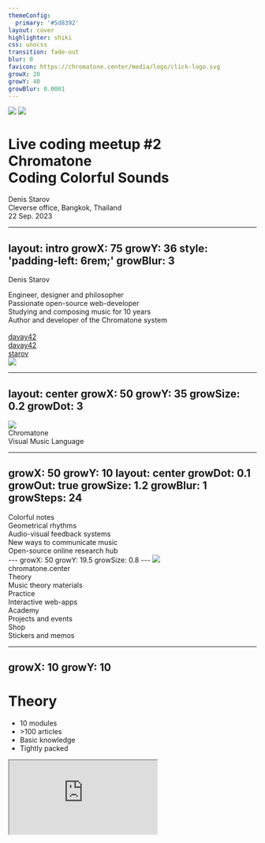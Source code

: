 ```yaml
---
themeConfig:
  primary: '#5d8392'
layout: cover
highlighter: shiki
css: unocss
transition: fade-out
blur: 0
favicon: https://chromatone.center/media/logo/click-logo.svg
growX: 20
growY: 40
growBlur: 0.0001
---
```

<div flex>
<img w-60 src="/aux.svg"/>
<img absolute mt-28 ml-10 w-40 src="/logo.svg" />
<div  mt-20>
<h1 flex="~ col" gap-2>
<div text-xl font-normal>Live coding meetup #2</div>

<div font-bold text-7xl>Chromatone</div>
<div flex="~ gap3" text-5xl mt-2 items-center>Coding Colorful Sounds</div>
</h1>

<div uppercase text-lg tracking-widest>
Denis Starov
</div>
</div>

</div>

<div  abs-br mx-10 my-14 flex="~ col" text-xl text-right>
  <div>Cleverse office, Bangkok, Thailand</div>
  <div text-lg opacity-50>22 Sep. 2023</div>
</div>

---
layout: intro
growX: 75
growY: 36
style: 'padding-left: 6rem;'
growBlur: 3
---

<h10 text-60px font-bold> Denis Starov</h10>

<div leading-10 opacity-90 text-2xl mt-2>
Engineer, designer and philosopher<br>
Passionate open-source web-developer<br>
Studying and composing music for 10 years<br>
Author and developer of the Chromatone system<br>
<br>
</div>

<div my-10 text-2xl w-min flex="~ gap-1" items-center justify-center>

  <ri-github-line op50 ma text-xl ml4/>
  <div><a href="https://github.com/davay42" target="_blank" class="border-none! ">davay42</a></div>
  <ri-twitter-line op50 ma text-xl ml4/>
  <div><a href="https://twitter.com/davay42" target="_blank" class="border-none! ">davay42</a></div>
  <la-telegram op50 ma text-xl ml4/>
  <div><a href="https://t.me/starov" target="_blank" class="border-none! ">starov</a></div>
  
</div>

<img src="https://avatars.githubusercontent.com/u/6184449?v=4" rounded-full w-45 abs-tr mt-30 mr-40/>

<div flex="~ gap2">

</div>

<!--

-->

---
layout: center
growX: 50
growY: 35
growSize: 0.2
growDot: 3
---

<img mx-auto w-60 src="/logo.svg" />

<div text-center font-bold text-60px> Chromatone</div>
<div text-center text-32px>Visual Music Language</div>

<!--
Let's start by talking about Developer Experience. These years we have heard about Developer Experience more and more often. Frameworks have put a lot of effort into improving Developer Experience, to make our work more efficient and productive, and of course, a better experience. Here I'd like to divide the big concept into different parts and see what we have done to really make a difference from a framework's perspective.
-->

---
growX: 50
growY: 10
layout: center
growDot: 0.1
growOut: true
growSize: 1.2
growBlur: 1
growSteps: 24
---
<div flex text-3xl flex-col gap-4 items-center text-center>
<v-clicks>
<div> Colorful notes</div>
<div> Geometrical rhythms</div>
<div> Audio-visual feedback systems</div>
<div> New ways to communicate music </div>
<div> Open-source online research hub</div>
</v-clicks>
</div>
---
growX: 50
growY: 19.5
growSize: 0.8
---

<img mx-auto mt-7 w-20 src="/logo.svg" />
<div text-4xl mt-6 text-center> chromatone.center</div>

<div flex="~" justify-evenly items-center h-60>
<v-clicks>

<div flex="~ col" items-center gap-2>
<div text-4xl font-bold>Theory</div>
<div text-base op80>Music theory materials</div>
</div>

<div flex="~ col" items-center gap-2>
<div text-4xl font-bold>Practice</div>
<div text-base op80>Interactive web-apps</div>
</div>

<div flex="~ col" items-center gap-2>
<div text-4xl font-bold>Academy</div>
<div text-base op80>Projects and events</div>
</div>

<div flex="~ col" items-center gap-2>
<div text-4xl font-bold>Shop</div>
<div text-base op80>Stickers and memos</div>
</div>

</v-clicks>
</div>

---
growX: 10
growY: 10
---

# Theory

<v-clicks>

- 10 modules
- \>100 articles
- Basic knowledge
- Tightly packed

</v-clicks>

<iframe v-click rounded-xl m-8 src="https://chromatone.center/theory/"
  onload="this.style.visibility = 'visible';"
  scale-90 origin-top-right absolute right-0 top-0 bottom-0 w="75%" h="100%"
/>

---
growX: 10
growY: 80
---

# Practice

<v-clicks>

- \>50 apps
- MIDI
- Synthesis
- Analysis
- Visualization

</v-clicks>

<iframe v-click rounded-xl m-4 src="https://chromatone.center/practice/"
  onload="this.style.visibility = 'visible';"
  scale-90 origin-top-right absolute right-0 top-0 bottom-0 w="75%" h="100%"
/>

---
growX: 90
growY: 10
growSteps: 12
growSize: 0.7
growBlur: 0.5
---

# Academy

<v-clicks>

- Projects
- Events
- Partners
- Tutors
- Students

</v-clicks>

<iframe v-click rounded-xl m-4 src="https://academy.chromatone.center/"
  onload="this.style.visibility = 'visible';"
  scale-90 origin-top-right absolute right-0 top-0 bottom-0 w="75%" h="105%"
/>

<!-- ## Where is Chromatone now

Chromatone is an international music education platform for everyone to gain knowledge and new pleasant experience. The knowledge is stored in the articles and apps, but it's compressed and dryed out to be light and compact. But there's so much to dive in! And that's where guidance may be incredibly helpful.

We're building from the ground up, educating ourselves and the ones who want to participate in the early development. While Chromatone is developed for more than 4 years it's still a long way to have it finished. It becomes more of a process of distilling and transfering knowledge and joy.

Chromatone as the music itself is totally international and doesn't rely on any language (except JavaScript 😇). Our goal is to create an international community of teachers, learners and practitioners of our visual music approach. It has already recommended itself in music theory educational video production and the time has come for it expand worldwide. Project by project.

## Where are we going

First step is to establish the convenient way for tutors to meet their students. Then educators will start creating their own content with all the tools available. In any language and for any age and any level of prior musical knowledge.

Second step is for all the educated people to gather together and play some amazing live music. Once you're in, you know it's a whole experience bringing deep joy of being in sync with each other! For that we hold meetups and other events. It's our testing ground for new music collaboration formats.

Third step is to make such musical gatherings a part of the new post-scarcity culture worldwide. Chromatone makes music much easier for visual people to learn and practice, so it enables significantly more musicians in any given place. So there's always someone to jam with! 🤩 And everyone should be able to meet other musicians and improvise together for a couple of hours at least once a month. 👏 -->

---
growX: 68
growY: 50
---

# Shop

<v-clicks>

- Stickers
- Memos
- Printable designs

</v-clicks>

<iframe v-click rounded-xl m-4 src="https://shop.chromatone.center/"
  onload="this.style.visibility = 'visible';"
  scale-90 origin-top-right absolute right-0 top-0 bottom-0 w="75%" h="105%"
/>

---
layout: center
growX: 50
growY: 0
class: [text-center]
---
<div text-4xl mb-4>Now let's see</div>

<v-clicks>

<div text-6xl font-bold> How is it built</div>

</v-clicks>
<!--
So, by having the context of Nuxt, let's take one step forward -
-->

---
growBlur: 0.000001
growSteps: 12
growSize: 2
growX: 50
growY: 50
growOut: true
growDot: 0.1
layout: center
---
# Tech stack

<div grid grid-cols-4 p-4 gap-4>
<v-clicks>

<div p-4 flex items-center justify-center><img w-30 src="/vitepress.svg" /></div>
<div p-4 flex items-center justify-center><img w-30 src="/vue.svg" /> </div>
<div p-4 flex items-center justify-center><img w-30 p-4 src="/vueuse.svg" /> </div>
<div p-4 flex items-center justify-center><img w-30 src="/unocss.svg" /> </div>

<div p-2 flex items-center justify-center><img w-40 src="/webmidijs.svg" /> </div>
<div p-2 flex items-center justify-center><img w-24 src="/tone.png" /> </div>
<div p-2 flex items-center justify-center><img w-36 src="/elementary.svg" /> </div>
<div p-2 flex items-center justify-center><img w-36 src="/directus.svg" /> </div>

</v-clicks>
</div>
<!--

-->

---
layout: center
growX: 50
growY: 0
class: [text-center]
---

<logos-github-icon mb-4 text-8xl/>

<h1 v-click>Open source</h1>

<h2 v-click mb-4> MIT licence</h2>

<a v-click text-2xl  target="_blank" href="https://github.com/chromatone/chromatone.center">
github.com/chromatone/chromatone.center
</a>
<!--
Let's go demo time!
-->

---
layout: center
class: [text-center]
growX: 50
growY: 0
---

<logos-npm mb-4 text-8xl />

<h1 v-click>Import and use</h1>

<h2 v-click mb-4>NPM package available</h2>
<a v-click text-2xl  target="_blank" href="https://www.npmjs.com/package/use-chromatone">
npmjs.com/package/use-chromatone
</a>

---
layout: center
class: text-center
growX: 50
growY: -20
---

<pre bg-dark-300 p-8 rounded-xl text-3xl gap-4 flex font-mono class="select-none!">
<span text-gray:50>pnpm</span>
<span text-green>i</span>
<span text-transparent bg-clip-text bg-gradient-to-r from-green-400 via-teal-400 to-blue-500>use-chromatone</span>
</pre>

<a text-2xl target="_blank" href="https://chromatone.center/support/docs/modules.html"> Documentation </a>

---
growX: 50
growY: 19.5
growSize: 0.8
growBlur: 4
class: [text-center]
---

<img mx-auto mt-7 w-20 src="/logo.svg" />
<div text-4xl mt-6 text-center font-bold> Get involved!</div>

<div flex="~" justify-evenly items-start mt-20>
<v-clicks>

<div flex="~ col" items-center gap-2>
<logos-instagram-icon text-2xl/>
<div text-2xl font-bold>Follow and share</div>
<div text-base op80>Follow and mention us</div>
<a target="_blank" href="https://instagram.com/chromatone.center">@chromatone.center</a>
</div>

<div flex="~ col" items-center gap-2>
<logos-reddit-icon text-2xl/>
<div text-2xl font-bold>Discuss</div>
<div text-base op80>Participate in our subreddit</div>
<a target="_blank" href="https://www.reddit.com/r/chromatone/">r/chromatone.center</a>
</div>

<div flex="~ col" items-center gap-2>
<bxs-donate-heart text-2xl />
<div text-2xl font-bold>Donate</div>
<div text-base op80>Become a GitHub sponsor</div>
<a target="_blank" href="https://github.com/sponsors/chromatone">sponsors/chromatone</a>
</div>

<div flex="~ col" items-center gap-2>
<logos-github-icon text-2xl/>
<div text-2xl font-bold>Contribute</div>
<div text-base op80>Fix bugs, add features</div>
<a target="_blank" href="https://github.com/chromatone">github/chromatone</a>
</div>

</v-clicks>
</div>

---
layout: intro
class: text-center pb-5
growX: 50
growY: 120
---

# Now let's chat
### Tell me your interests about the stack

Slides at [slides.chromatone.center](https://slides.chromatone.center/coding-colorful-sounds/)

<!--
That's all for my talk. The slides can be found on my website. Thank you!
-->

---
growX: 50
growY: 50
layout: center
class: [text-center]
---
<div flex flex-col gap-8>
<h1>Coding colorful sounds</h1>
<a v-click text-2xl href="https://github.com/chromatone/chromatone.center">github.com/chromatone/chromatone.center</a>

</div>

<script setup></script>
